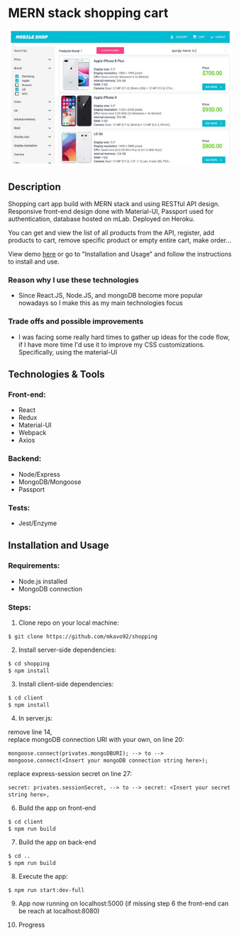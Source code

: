 # MERN stack shopping cart

<img src="githubImg/mobile_shop.jpg"/>

## Description

Shopping cart app build with MERN stack and using RESTful API design. Responsive front-end design done with Material-UI, Passport used for authentication, database hosted on mLab. Deployed on Heroku.

You can get and view the list of all products from the API, register, add products to cart, remove specific product or empty entire cart, make order...

View demo <a href="http://ij-mobile-shop.herokuapp.com/">here</a> or go to "Installation and Usage" and follow the instructions to install and use.
### Reason why I use these technologies

- Since React.JS, Node.JS, and mongoDB become more popular nowadays so I make this as my main technologies focus

### Trade offs and possible improvements

- I was facing some really hard times to gather up ideas for the code flow, if I have more time I'd use it to improve my CSS customizations. Specifically, using the material-UI

## Technologies & Tools

### Front-end:

* React
* Redux
* Material-UI
* Webpack
* Axios

### Backend:

* Node/Express
* MongoDB/Mongoose
* Passport

### Tests:

* Jest/Enzyme

## Installation and Usage

### Requirements:

* Node.js installed
* MongoDB connection

### Steps:
1. Clone repo on your local machine:
```
$ git clone https://github.com/mkavo92/shopping
```
2. Install server-side dependencies:
```
$ cd shopping
$ npm install
```
3. Install client-side dependencies:
```
$ cd client
$ npm install
```
4. In server.js:<br/>

remove line 14,<br/>
replace mongoDB connection URI with your own, on line 20:<br/>
```
mongoose.connect(privates.mongoDBURI); --> to --> mongoose.connect(<Insert your mongoDB connection string here>);
```
replace express-session secret on line 27:<br/>
```
secret: privates.sessionSecret, --> to --> secret: <Insert your secret string here>,
```
6. Build the app on front-end
```
$ cd client
$ npm run build
```
7. Build the app on back-end
```
$ cd ..
$ npm run build
```
8. Execute the app:<br/>
```
$ npm run start:dev-full
```
9. App now running on localhost:5000
(if missing step 6 the front-end can be reach at localhost:8080)

10. Progress

